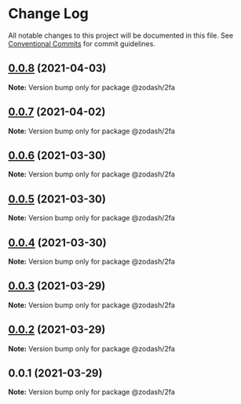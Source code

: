 # Change Log

All notable changes to this project will be documented in this file.
See [Conventional Commits](https://conventionalcommits.org) for commit guidelines.

## [0.0.8](https://github.com/zcorky/zodash/compare/@zodash/2fa@0.0.7...@zodash/2fa@0.0.8) (2021-04-03)

**Note:** Version bump only for package @zodash/2fa





## [0.0.7](https://github.com/zcorky/zodash/compare/@zodash/2fa@0.0.6...@zodash/2fa@0.0.7) (2021-04-02)

**Note:** Version bump only for package @zodash/2fa





## [0.0.6](https://github.com/zcorky/zodash/compare/@zodash/2fa@0.0.5...@zodash/2fa@0.0.6) (2021-03-30)

**Note:** Version bump only for package @zodash/2fa





## [0.0.5](https://github.com/zcorky/zodash/compare/@zodash/2fa@0.0.4...@zodash/2fa@0.0.5) (2021-03-30)

**Note:** Version bump only for package @zodash/2fa





## [0.0.4](https://github.com/zcorky/zodash/compare/@zodash/2fa@0.0.3...@zodash/2fa@0.0.4) (2021-03-30)

**Note:** Version bump only for package @zodash/2fa





## [0.0.3](https://github.com/zcorky/zodash/compare/@zodash/2fa@0.0.2...@zodash/2fa@0.0.3) (2021-03-29)

**Note:** Version bump only for package @zodash/2fa





## [0.0.2](https://github.com/zcorky/zodash/compare/@zodash/2fa@0.0.1...@zodash/2fa@0.0.2) (2021-03-29)

**Note:** Version bump only for package @zodash/2fa





## 0.0.1 (2021-03-29)

**Note:** Version bump only for package @zodash/2fa
